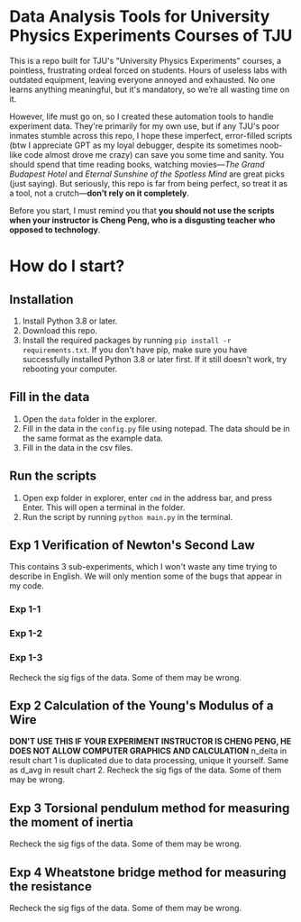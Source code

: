 # Data Analysis Tools for University Physics Experiments Courses of TJU
This is a repo built for TJU's "University Physics Experiments" courses, a pointless, frustrating ordeal forced on students. Hours of useless labs with outdated equipment, leaving everyone annoyed and exhausted. No one learns anything meaningful, but it's mandatory, so we’re all wasting time on it.

However, life must go on, so I created these automation tools to handle experiment data. They're primarily for my own use, but if any TJU's poor inmates stumble across this repo, I hope these imperfect, error-filled scripts (btw I appreciate GPT as my loyal debugger, despite its sometimes noob-like code almost drove me crazy) can save you some time and sanity. You should spend that time reading books, watching movies—*The Grand Budapest Hotel* and *Eternal Sunshine of the Spotless Mind* are great picks (just saying). But seriously, this repo is far from being perfect, so treat it as a tool, not a crutch—**don’t rely on it completely**.

Before you start, I must remind you that **you should not use the scripts when your instructor is Cheng Peng, who is a disgusting teacher who opposed to technology**.

# How do I start?
## Installation
1. Install Python 3.8 or later.
2. Download this repo.
3. Install the required packages by running `pip install -r requirements.txt`. If you don't have pip, make sure you have successfully installed Python 3.8 or later first. If it still doesn't work, try rebooting your computer.

## Fill in the data
1. Open the `data` folder in the explorer.
2. Fill in the data in the `config.py` file using notepad. The data should be in the same format as the example data.
3. Fill in the data in the csv files.

## Run the scripts
1. Open exp folder in explorer, enter `cmd` in the address bar, and press Enter. This will open a terminal in the folder.
2. Run the script by running `python main.py` in the terminal.

## Exp 1 Verification of Newton's Second Law
This contains 3 sub-experiments, which I won't waste any time trying to describe in English. We will only mention some of the bugs that appear in my code.

### Exp 1-1
### Exp 1-2
### Exp 1-3
Recheck the sig figs of the data. Some of them may be wrong.

## Exp 2 Calculation of the Young's Modulus of a Wire
**DON'T USE THIS IF YOUR EXPERIMENT INSTRUCTOR IS CHENG PENG, HE DOES NOT ALLOW COMPUTER GRAPHICS AND CALCULATION**
n_delta in result chart 1 is duplicated due to data processing, unique it yourself.
Same as d_avg in result chart 2.
Recheck the sig figs of the data. Some of them may be wrong.

## Exp 3 Torsional pendulum method for measuring the moment of inertia
Recheck the sig figs of the data. Some of them may be wrong.

## Exp 4 Wheatstone bridge method for measuring the resistance
Recheck the sig figs of the data. Some of them may be wrong.
